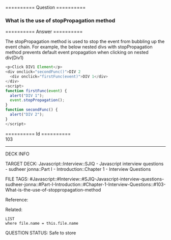 ========== Question ==========  

### What is the use of stopPropagation method  

========== Answer ==========  

The stopPropagation method is used to stop the event from bubbling up the event
chain. For example, the below nested divs with stopPropagation method prevents
default event propagation when clicking on nested div(Div1)

```javascript
<p>Click DIV1 Element</p>
<div onclick="secondFunc()">DIV 2
  <div onclick="firstFunc(event)">DIV 1</div>
</div>
<script>
function firstFunc(event) {
  alert("DIV 1");
  event.stopPropagation();
}
function secondFunc() {
  alert("DIV 2");
}
</script>
```

========== Id ==========  
103

---

DECK INFO

TARGET DECK: Javascript::Interview::SJIQ - Javascript interview questions - sudheer jonna::Part I - Introduction::Chapter 1 - Interview Questions

FILE TAGS: #Javascript::#Interview::#SJIQ-Javascript-interview-questions-sudheer-jonna::#Part-I-Introduction::#Chapter-1-Interview-Questions::#103-What-is-the-use-of-stoppropagation-method

Reference:

Related:

```dataview
LIST
where file.name = this.file.name
```

QUESTION STATUS: Safe to store
